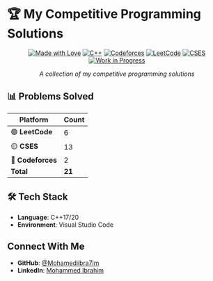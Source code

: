 # 🏆 My Competitive Programming Solutions

<div align="center">

[![Made with Love](https://img.shields.io/badge/Made%20with-%E2%9D%A4%EF%B8%8F-blueviolet )](https://github.com/Mohamediibra7im )
[![C++](https://img.shields.io/badge/programming_language-C++-blue)](https://www.w3schools.com/cpp/)
[![Codeforces](https://img.shields.io/badge/Codeforces-%23FF4B4B.svg?style=flat&logo=codeforces&logoColor=white)](https://www.codeforces.com/)
[![LeetCode](https://img.shields.io/badge/LeetCode-%23FFA116.svg?style=flat&logo=leetcode&logoColor=white)](https://leetcode.com/)
[![CSES](https://img.shields.io/badge/CSES-%2300599C.svg?style=flat&logo=cses&logoColor=white)](https://cses.fi/)
[![Work in Progress](https://img.shields.io/badge/status-work%20in%20progress-brightgreen )](https://github.com/Mohamediibra7im/cp-templates )

_A collection of my competitive programming solutions_

</div>

## 📊 Problems Solved

| Platform          | Count  |
| ----------------- | ------ |
| 🟢 **LeetCode**   | 6      |
| 🟡 **CSES**       | 13     |
| 🔴 **Codeforces** | 2      |
| **Total**         | **21** |


## 🛠️ Tech Stack

- **Language**: C++17/20
- **Environment**: Visual Studio Code

## Connect With Me

- **GitHub**: [@Mohamediibra7im](https://github.com/Mohamediibra7im)
- **LinkedIn**: [Mohammed Ibrahim](https://www.linkedin.com/in/mohammed-ibra7im)

